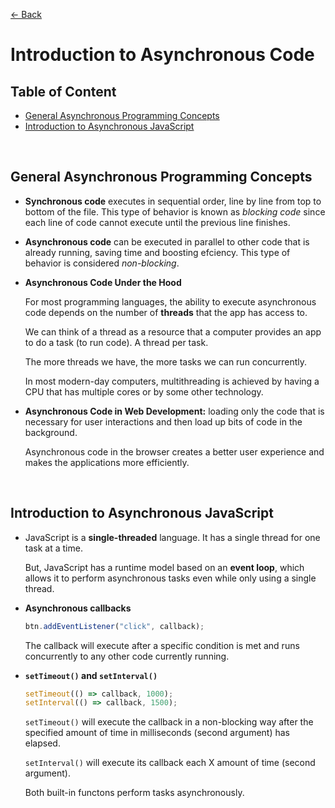 [&larr; Back](./README.md)

# Introduction to Asynchronous Code

## Table of Content

- [General Asynchronous Programming Concepts](#general-asynchronous-programming-concepts)
- [Introduction to Asynchronous JavaScript](#introduction-to-asynchronous-javascript)

<br>

## General Asynchronous Programming Concepts

- **Synchronous code** executes in sequential order, line by line from top to bottom of the file. This type of behavior is known as _blocking code_ since each line of code cannot execute until the previous line finishes.

- **Asynchronous code** can be executed in parallel to other code that is already running, saving time and boosting efciency. This type of behavior is considered _non-blocking_.

- **Asynchronous Code Under the Hood**

  For most programming languages, the ability to execute asynchronous code depends on the number of **threads** that the app has access to.

  We can think of a thread as a resource that a computer provides an app to do a task (to run code). A thread per task.

  The more threads we have, the more tasks we can run concurrently.

  In most modern-day computers, multithreading is achieved by having a CPU that has multiple cores or by some other technology.

- **Asynchronous Code in Web Development:** loading only the code that is necessary for user interactions and then load up bits of code in the background.

  Asynchronous code in the browser creates a better user experience and makes the applications more efficiently.

<br>

## Introduction to Asynchronous JavaScript

- JavaScript is a **single-threaded** language. It has a single thread for one task at a time.

  But, JavaScript has a runtime model based on an **event loop**, which allows it to perform asynchronous tasks even while only using a single thread.

- **Asynchronous callbacks**

  ```js
  btn.addEventListener("click", callback);
  ```

  The callback will execute after a specific condition is met and runs concurrently to any other code currently running.

- **`setTimeout()` and `setInterval()`**

  ```js
  setTimeout(() => callback, 1000);
  setInterval(() => callback, 1500);
  ```

  `setTimeout()` will execute the callback in a non-blocking way after the specified amount of time in milliseconds (second argument) has elapsed.

  `setInterval()` will execute its callback each X amount of time (second argument).

  Both built-in functons perform tasks asynchronously.

<br>
